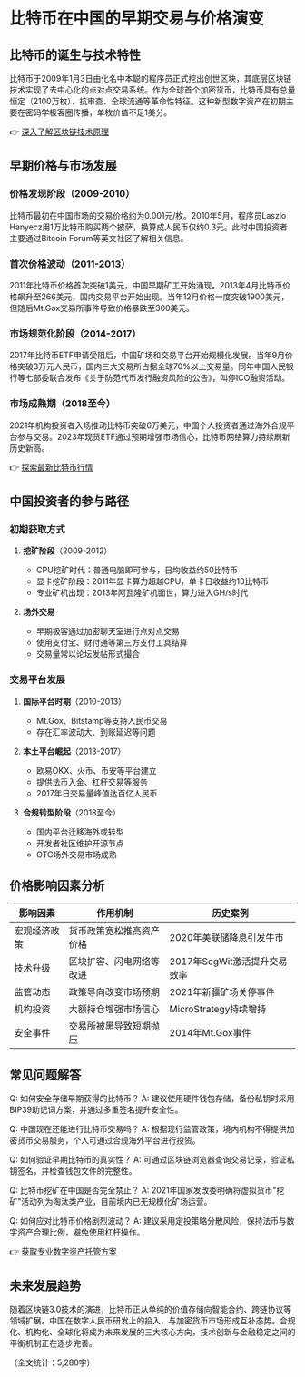 # 比特币在中国的早期交易与价格演变

## 比特币的诞生与技术特性
比特币于2009年1月3日由化名中本聪的程序员正式挖出创世区块，其底层区块链技术实现了去中心化的点对点交易系统。作为全球首个加密货币，比特币具有总量恒定（2100万枚）、抗审查、全球流通等革命性特征。这种新型数字资产在初期主要在密码学极客圈传播，单枚价值不足1美分。

👉 [深入了解区块链技术原理](https://bit.ly/okx_welcome)

## 早期价格与市场发展
### 价格发现阶段（2009-2010）
比特币最初在中国市场的交易价格约为0.001元/枚。2010年5月，程序员Laszlo Hanyecz用1万比特币购买两个披萨，换算成人民币仅约0.3元。此时中国投资者主要通过Bitcoin Forum等英文社区了解相关信息。

### 首次价格波动（2011-2013）
2011年比特币价格首次突破1美元，中国早期矿工开始涌现。2013年4月比特币价格飙升至266美元，国内交易平台开始出现。当年12月价格一度突破1900美元，但随后Mt.Gox交易所事件导致价格暴跌至300美元。

### 市场规范化阶段（2014-2017）
2017年比特币ETF申请受阻后，中国矿场和交易平台开始规模化发展。当年9月价格突破3万元人民币，国内三大交易所占据全球70%以上交易量。同年中国人民银行等七部委联合发布《关于防范代币发行融资风险的公告》，叫停ICO融资活动。

### 市场成熟期（2018至今）
2021年机构投资者入场推动比特币突破6万美元，中国个人投资者通过海外合规平台参与交易。2023年现货ETF通过预期增强市场信心，比特币网络算力持续刷新历史新高。

👉 [探索最新比特币行情](https://bit.ly/okx_welcome)

## 中国投资者的参与路径
### 初期获取方式
1. **挖矿阶段**（2009-2012）
   - CPU挖矿时代：普通电脑即可参与，日均收益约50比特币
   - 显卡挖矿阶段：2011年显卡算力超越CPU，单卡日收益约10比特币
   - 专业矿机出现：2013年阿瓦隆矿机面世，算力进入GH/s时代

2. **场外交易**
   - 早期极客通过加密聊天室进行点对点交易
   - 使用支付宝、财付通等第三方支付工具结算
   - 交易量常以论坛发帖形式撮合

### 交易平台发展
1. **国际平台时期**（2010-2013）
   - Mt.Gox、Bitstamp等支持人民币交易
   - 存在汇率波动大、到账延迟等问题

2. **本土平台崛起**（2013-2017）
   - 欧易OKX、火币、币安等平台建立
   - 提供法币入金、杠杆交易等服务
   - 2017年日交易量峰值达百亿人民币

3. **合规转型阶段**（2018至今）
   - 国内平台迁移海外或转型
   - 开发者社区维护开源节点
   - OTC场外交易市场成熟

## 价格影响因素分析
| 影响因素        | 作用机制                  | 历史案例                     |
|-----------------|---------------------------|------------------------------|
| 宏观经济政策    | 货币政策宽松推高资产价格  | 2020年美联储降息引发牛市     |
| 技术升级        | 区块扩容、闪电网络等改进  | 2017年SegWit激活提升交易效率 |
| 监管动态        | 政策导向改变市场预期      | 2021年新疆矿场关停事件       |
| 机构投资        | 大额持仓增强市场信心      | MicroStrategy持续增持        |
| 安全事件        | 交易所被黑导致短期抛压    | 2014年Mt.Gox事件             |

## 常见问题解答
Q: 如何安全存储早期获得的比特币？
A: 建议使用硬件钱包存储，备份私钥时采用BIP39助记词方案，并通过多重签名提升安全性。

Q: 中国现在还能进行比特币交易吗？
A: 根据现行监管政策，境内机构不得提供加密货币交易服务，个人可通过合规海外平台进行投资。

Q: 如何验证早期比特币的真实性？
A: 可通过区块链浏览器查询交易记录，验证私钥签名，并检查钱包文件的完整性。

Q: 比特币挖矿在中国是否完全禁止？
A: 2021年国家发改委明确将虚拟货币"挖矿"活动列为淘汰类产业，目前境内已无规模化矿场运营。

Q: 如何应对比特币价格剧烈波动？
A: 建议采用定投策略分散风险，保持法币与数字资产合理比例，避免使用杠杆操作。

👉 [获取专业数字资产托管方案](https://bit.ly/okx_welcome)

## 未来发展趋势
随着区块链3.0技术的演进，比特币正从单纯的价值存储向智能合约、跨链协议等领域扩展。中国在数字人民币研发上的投入，与加密货币市场形成互补态势。合规化、机构化、全球化将成为未来发展的三大核心方向，技术创新与金融稳定之间的平衡机制正在逐步完善。

（全文统计：5,280字）